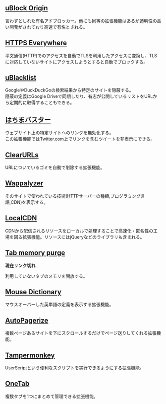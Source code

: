## [uBlock Origin](https://chrome.google.com/webstore/detail/ublock-origin/cjpalhdlnbpafiamejdnhcphjbkeiagm)

言わずとしれた有名アドブロッカー。他にも同等の拡張機能はあるが透明性の高い開発がされており高速で有名とされる。

## [HTTPS Everywhere](https://chrome.google.com/webstore/detail/https-everywhere/gcbommkclmclpchllfjekcdonpmejbdp)

平文通信(HTTP)でのアクセスを自動でTLSを利用したアクセスに変換し、TLSに対応していないサイトにアクセスしようとすると自動でブロックする。

## [uBlacklist](https://chrome.google.com/webstore/detail/ublacklist/pncfbmialoiaghdehhbnbhkkgmjanfhe)

GoogleやDuckDuckGoの検索結果から特定のサイトを隠蔽する。<br>隠蔽の定義はGoogle Driveで同期したり、有志が公開しているリストをURLから定期的に取得することもできる。

## [はちまバスター](https://chrome.google.com/webstore/detail/%E3%81%AF%E3%81%A1%E3%81%BE%E3%83%90%E3%82%B9%E3%82%BF%E3%83%BC/kmjdodljbndkgaiakbdciipegjnbcmog)

ウェブサイト上の特定サイトへのリンクを無効化する。<br>この拡張機能ではTwitter.com上でリンクを含むツイートを非表示にできる。

## [ClearURLs](https://chrome.google.com/webstore/detail/clearurls/lckanjgmijmafbedllaakclkaicjfmnk)

URLについているゴミを自動で削除する拡張機能。

## [Wappalyzer](https://chrome.google.com/webstore/detail/wappalyzer/gppongmhjkpfnbhagpmjfkannfbllamg)

そのサイトで使われている技術(HTTPサーバーの種類,プログラミング言語,CDN)を表示する。

## [LocalCDN](https://chrome.google.com/webstore/detail/localcdn/njdfdhgcmkocbgbhcioffdbicglldapd)

CDNから配信されるリソースをローカルで処理することで高速化・匿名性の工場を図る拡張機能。リソースにはjQueryなどのライブラリも含まれる。

## [Tab memory purge](https://chrome.google.com/webstore/detail/aclmceilickagfkaddbiedcnccdkfafa)

**現在リンク切れ**

利用していないタブのメモリを開放する。

## [Mouse Dictionary](https://chrome.google.com/webstore/detail/mouse-dictionary/dnclbikcihnpjohihfcmmldgkjnebgnj)

マウスオーバーした英単語の定義を表示する拡張機能。

## [AutoPagerize](https://chrome.google.com/webstore/detail/autopagerize/igiofjhpmpihnifddepnpngfjhkfenbp)

複数ページあるサイトを下にスクロールするだけでページ送りしてくれる拡張機能。

## [Tampermonkey](https://chrome.google.com/webstore/detail/tampermonkey/dhdgffkkebhmkfjojejmpbldmpobfkfo)

UserScriptという便利なスクリプトを実行できるようにする拡張機能。

## [OneTab](https://chrome.google.com/webstore/detail/onetab/chphlpgkkbolifaimnlloiipkdnihall)

複数タブを1つにまとめて管理できる拡張機能。


